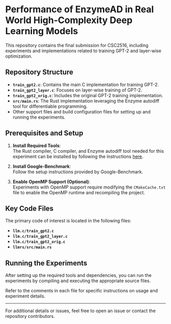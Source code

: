 # Performance of EnzymeAD in Real World High-Complexity Deep Learning Models

This repository contains the final submission for CSC2516, including experiments and implementations related to training GPT-2 and layer-wise optimization.

## Repository Structure

- **`train_gpt2.c`**: Contains the main C implementation for training GPT-2.
- **`train_gpt2_layer.c`**: Focuses on layer-wise training of GPT-2.
- **`train_gpt2_orig.c`**: Includes the original GPT-2 training implementation.
- **`src/main.rs`**: The Rust implementation leveraging the Enzyme autodiff tool for differentiable programming.
- Other support files and build configuration files for setting up and running the experiments.

## Prerequisites and Setup

1. **Install Required Tools**:  
   The Rust compiler, C compiler, and Enzyme autodiff tool needed for this experiment can be installed by following the instructions [here](https://enzyme.mit.edu/rust/installation.html).

2. **Install Google-Benchmark**:  
   Follow the setup instructions provided by Google-Benchmark.

3. **Enable OpenMP Support (Optional)**:  
   Experiments with OpenMP support require modifying the `CMakeCache.txt` file to enable the OpenMP runtime and recompiling the project.

## Key Code Files

The primary code of interest is located in the following files:

- **`llm.c/train_gpt2.c`**
- **`llm.c/train_gpt2_layer.c`**
- **`llm.c/train_gpt2_orig.c`**
- **`llmrs/src/main.rs`**

## Running the Experiments

After setting up the required tools and dependencies, you can run the experiments by compiling and executing the appropriate source files.

Refer to the comments in each file for specific instructions on usage and experiment details.

---

For additional details or issues, feel free to open an issue or contact the repository contributors.
